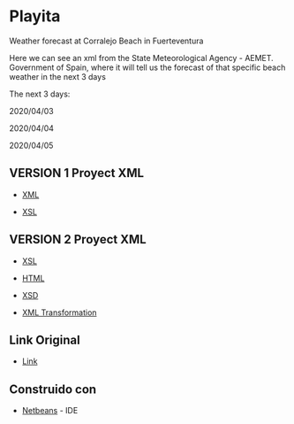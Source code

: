 # Playita
Weather forecast at Corralejo Beach in Fuerteventura

Here we can see an xml from the State Meteorological Agency - AEMET. Government of Spain, where it will tell us the forecast of that specific beach weather in the next 3 days

The next 3 days:

2020/04/03

2020/04/04

2020/04/05

## VERSION 1 Proyect XML
* [XML](https://github.com/SergioPA11/Playita/blob/master/Playita.xml)

* [XSL](https://github.com/SergioPA11/Playita/blob/master/Playita.xsl)

## VERSION 2 Proyect XML
* [XSL](https://github.com/SergioPA11/Playita/blob/master/stylesheet_playita.xsl)

* [HTML](https://github.com/SergioPA11/Playita/blob/master/Playita_output.html)

* [XSD](https://github.com/SergioPA11/Playita/blob/master/XmlSchema_playita.xsd)

* [XML Transformation](https://github.com/SergioPA11/Playita/blob/master/Playita_output.xml)

## Link Original
* [Link](http://www.aemet.es/xml/playas/play_v2_3501402.xml)

## Construido con

* [Netbeans](https://netbeans.org/) - IDE
